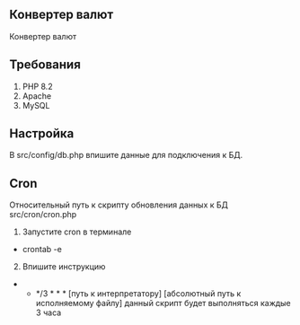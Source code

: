 ## Конвертер валют

Конвертер валют 

## Требования

1. PHP 8.2
2. Apache
3. MySQL

## Настройка 

В src/config/db.php впишите данные для подключения к БД.

## Cron

Относительный путь к скрипту обновления данных к БД src/cron/cron.php

1. Запустите cron в терминале
+ crontab -e

2. Впишите инструкцию
+ * */3 * * * [путь к интерпретатору] [абсолютный путь к исполняемому файлу] данный скрипт будет выполняться каждые 3 часа
